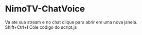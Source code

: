 # NimoTV-ChatVoice
Va ate sua stream e no chat clique para abrir em uma nova janela.
Shift+Ctrl+I
Cole codigo do script.js
